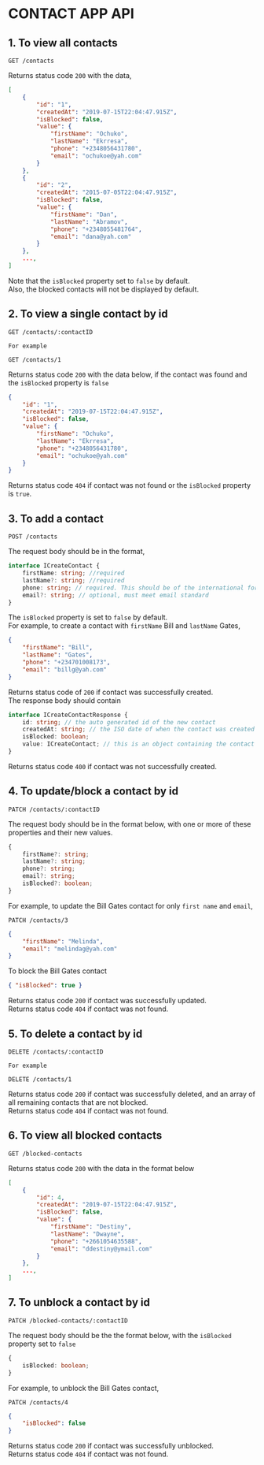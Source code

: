 # CONTACT APP API

## 1. To view all contacts

```
GET /contacts
```

Returns status code `200` with the data,

```json
[
	{
		"id": "1",
		"createdAt": "2019-07-15T22:04:47.915Z",
		"isBlocked": false,
		"value": {
			"firstName": "Ochuko",
			"lastName": "Ekrresa",
			"phone": "+2348056431780",
			"email": "ochukoe@yah.com"
		}
	},
	{
		"id": "2",
		"createdAt": "2015-07-05T22:04:47.915Z",
		"isBlocked": false,
		"value": {
			"firstName": "Dan",
			"lastName": "Abramov",
			"phone": "+2348055481764",
			"email": "dana@yah.com"
		}
	},
	...,
]
```

Note that the `isBlocked` property set to `false` by default. \
Also, the blocked contacts will not be displayed by default.

## 2. To view a single contact by id

```
GET /contacts/:contactID

For example

GET /contacts/1
```

Returns status code `200` with the data below, if the contact was found and the `isBlocked` property is `false`

```json
{
	"id": "1",
	"createdAt": "2019-07-15T22:04:47.915Z",
	"isBlocked": false,
	"value": {
		"firstName": "Ochuko",
		"lastName": "Ekrresa",
		"phone": "+2348056431780",
		"email": "ochukoe@yah.com"
	}
}
```

Returns status code `404` if contact was not found or the `isBlocked` property is `true`.

## 3. To add a contact

```
POST /contacts
```

The request body should be in the format,

```ts
interface ICreateContact {
	firstName: string; //required
	lastName?: string; //required
	phone: string; // required. This should be of the international format
	email?: string; // optional, must meet email standard
}
```

The `isBlocked` property is set to `false` by default. \
For example, to create a contact with `firstName` Bill and `lastName` Gates,

```json
{
	"firstName": "Bill",
	"lastName": "Gates",
	"phone": "+234701008173",
	"email": "billg@yah.com"
}
```

Returns status code of `200` if contact was successfully created. \
The response body should contain

```ts
interface ICreateContactResponse {
	id: string; // the auto generated id of the new contact
	createdAt: string; // the ISO date of when the contact was created
	isBlocked: boolean;
	value: ICreateContact; // this is an object containing the contact object that was sent
}
```

Returns status code `400` if contact was not successfully created.

## 4. To update/block a contact by id

```
PATCH /contacts/:contactID
```

The request body should be in the format below, with one or more of these properties and their new values.

```ts
{
	firstName?: string;
	lastName?: string;
	phone?: string;
	email?: string;
	isBlocked?: boolean;
}
```

For example, to update the Bill Gates contact for only `first name` and `email`,

```
PATCH /contacts/3
```

```json
{
	"firstName": "Melinda",
	"email": "melindag@yah.com"
}
```

To block the Bill Gates contact

```json
{ "isBlocked": true }
```

Returns status code `200` if contact was successfully updated. \
Returns status code `404` if contact was not found.

## 5. To delete a contact by id

```
DELETE /contacts/:contactID

For example

DELETE /contacts/1
```

Returns status code `200` if contact was successfully deleted, and an array of all remaining contacts that are not blocked. \
Returns status code `404` if contact was not found.

## 6. To view all blocked contacts

```
GET /blocked-contacts
```

Returns status code `200` with the data in the format below

```json
[
	{
		"id": 4,
		"createdAt": "2019-07-15T22:04:47.915Z",
		"isBlocked": false,
		"value": {
			"firstName": "Destiny",
			"lastName": "Dwayne",
			"phone": "+2661054635588",
			"email": "ddestiny@ymail.com"
		}
	},
	...,
]
```

## 7. To unblock a contact by id

```
PATCH /blocked-contacts/:contactID
```

The request body should be the the format below, with the `isBlocked` property set to `false`

```ts
{
	isBlocked: boolean;
}
```

For example, to unblock the Bill Gates contact,

```
PATCH /contacts/4
```

```json
{
	"isBlocked": false
}
```

Returns status code `200` if contact was successfully unblocked. \
Returns status code `404` if contact was not found.
